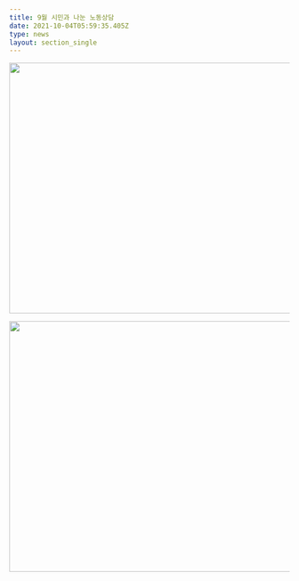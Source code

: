 ```yaml
---
title: 9월 시민과 나눈 노동상담
date: 2021-10-04T05:59:35.405Z
type: news
layout: section_single
---
```

<p><img src="https://drive.tiny.cloud/1/engl1s97gj9hrxpoa7eh7z5f05ozxfm1box3nxkh4j7a43ei/03f309a1-8fb9-4038-ae87-669ae9ef7d8c" alt="" width="800" height="450" /></p>
<p><img src="https://drive.tiny.cloud/1/engl1s97gj9hrxpoa7eh7z5f05ozxfm1box3nxkh4j7a43ei/3a6b99e3-3f8c-4217-8f9b-a7426f9eab16" alt="" width="800" height="450" /></p>
